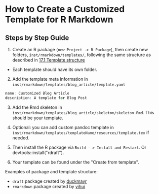 # How to Create a Customized Template for R Markdown

## Steps by Step Guide

1. Create an R package (`new Project -> R Package`), then create new folders, `inst/rmarkdown/templates/`, following the same structure as described in  [17.1 Template structure](https://bookdown.org/yihui/rmarkdown/template-structure.html)

* Each template should have its own folder. 

2. Add the template meta information in `inst/rmarkdown/templates/blog_article/template.yaml`

```r
name: Customized Blog Article
description: A template for Blog Post
```

3. Add the Rmd skeleton in `inst/rmarkdown/templates/blog_article/skeleton/skeleton.Rmd`. This should be your template. 


4. Optional: you can add custom pandoc template in `inst/rmarkdown/templates/templateName/resources/template.tex` if needed. 

5. Then install the R package via `Build - > Install and Restart`. Or devtools::install("rdraft").  

6. Your template can be found under the "Create from template". 

Examples of package and template structure: 

* `draft` package created by [duckmayr](https://github.com/duckmayr/draft)
* `rmarkdown` package created by [yihui](https://github.com/rstudio/rmarkdown/tree/master/inst/rmarkdown/templates/html_vignette)


